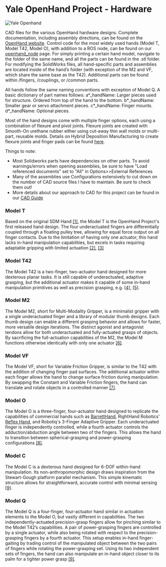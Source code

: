 Yale OpenHand Project - Hardware
=======

![Yale Openhand](Banner.jpg)

CAD files for the various OpenHand hardware designs. Complete documentation, including assembly directions, can be found on the [OpenHand website](http://www.eng.yale.edu/grablab/openhand/). Control code for the most widely used hands (Model T, Model T42, Model O), with addition to a ROS node, can be found on our [openhand_node](https://github.com/grablab/openhand_node) page. For simply printing a certain hand model, navigate to the folder of the same name, and all the parts can be found in the .stl folder. For modifying the SolidWorks files, all hand-specific parts and assemblies are located inside of the hand’s folder (with exception of the M2 and VF, which share the same base as the T42). Additional parts can be found within /fingers, /couplings, or /common parts. 

All hands follow the same naming conventions with exception of Model Q. A basic dictionary of part names follows: 
a*_handName: Larger pieces used for structure. Ordered from top of the hand to the bottom. 
b*_handName: Smaller gear or servo attachment pieces. 
c*_handName: Finger mounts.
d*_handName: Optional pieces.

Most of the hand designs come with multiple finger options, each using a combination of flexure and pivot joints. Flexure joints are created with Smooth-On urethane rubber either using cut-away thin wall molds or multi-part, reusable molds. Details on Hybrid Deposition Manufacturing to create flexure joints and finger pads can be found [here](https://www.eng.yale.edu/grablab/openhand/hdm.html). 

Things to note:
- Most Solidworks parts have dependencies on other parts. To avoid warnings/errors when opening assemblies, be sure to have "Load referenced documents" set to "All" in Options>>External References
- Many of the assemblies use Configurations extensively to cut down on the number of CAD source files I have to maintain. Be sure to check them out!
- More details about our approach to CAD for this project can be found in our [CAD Guide](http://www.eng.yale.edu/grablab/openhand/OpenHand%20CAD%20Guide.pdf)

### Model T
Based on the original SDM Hand [[1]](https://www.eng.yale.edu/grablab/pubs/Dollar_IJRR2010.pdf), the Model T is the OpenHand Project's first released hand design. The four underactuated fingers are differentially coupled through a floating pulley tree, allowing for equal force output on all finger contacts. Due to the limitation of having only one actuator, this hand lacks in-hand manipulation capabilities, but excels in tasks requiring adaptable gripping with limited actuation [[2]](https://www.eng.yale.edu/grablab/pubs/Ma_RAM2017.pdf), [[3]](https://www.eng.yale.edu/grablab/pubs/Ma_ICRA2013.pdf)

### Model T42
The Model T42 is a two-finger, two-actuator hand designed for more dexterous planar tasks. It is still capable of underactuated, adaptive grasping, but the additional actuator makes it capable of some in-hand manipulation primitives as well as precision grasping, e.g. [[4]](https://www.eng.yale.edu/grablab/pubs/Calli_TASE2018.pdf), [[5]](https://www.eng.yale.edu/grablab/pubs/Sintov_RAL2019.pdf). 

### Model M2
The Model M2, short for Multi-Modality Gripper, is a minimalist gripper with a single underactuated finger and a library of modular thumb designs. Each thumb design can enable a different grasping behavior and allows for faster, more versatile design iterations. The distinct agonist and antagonist tendons allow for both underactuated and fully-actuated grasps of objects. By sacrificing the full-actuation capabilities of the M2, the Model M functions otherwise identically with only one actuator [[6]](https://www.eng.yale.edu/grablab/pubs/Ma_REMAR2015_1.pdf).

### Model VF
The Model VF, short for Variable Friction Gripper, is similar to the T42 with the addition of changing finger pad surfaces. The additional actuator within each finger allows the hand to change surface friction during manipulation. By swapping the Constant and Variable Friction fingers, the hand can translate and rotate objects in a controlled manner [[7]](http://berkcalli.com/publications/2018-SpiersCalliDollar.pdf).

### Model O
The Model O is a three-finger, four-actuator hand designed to replicate the capabilities of commercial hands such as [BarrettHand](http://www.barrett.com/robot/products-hand.htm), RightHand Robotics' [Reflex Hand](http://www.righthandrobotics.com/main:reflex), and Robotiq's 3-Finger Adaptive Gripper. Each underactuated finger is independently controlled, while a fourth actuator controls the adduction/abduction angle between two of the fingers. This allows the hand to transition between spherical-grasping and power-grasping configurations [[8]](https://www.eng.yale.edu/grablab/pubs/Odhner_IJRR2014.pdf).

### Model C
The Model C is a dexterous hand designed for 6-DOF within-hand manipulation. Its non-anthropomorphic design draws inspiration from the Stewart-Gough platform parallel mechanism. This simple kinematic structure allows for straightforward, accurate control with minimal sensing [[9]](https://www.eng.yale.edu/grablab/pubs/McCann_RAM2021.pdf).

### Model Q
The Model Q is a four-finger, four-actuator hand similar in actuation elements to the Model O, but vastly different in capabilities. The two independently-actuated precision-grasp fingers allow for pinching similar to the Model T42’s capabilities. A pair of power-grasping fingers are controlled by a single actuator, while also being rotated with respect to the precision-grasping fingers by a fourth actuator. This setup enables in-hand finger-gaiting by trading control of the manipulated object between the two pairs of fingers while rotating the power-grasping set. Using its two independent sets of fingers, the hand can also manipulate an in-hand object closer to its palm for a tighter power grasp [[9]](https://www.eng.yale.edu/grablab/pubs/Ma_ROBIO2014.pdf).

